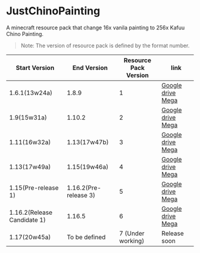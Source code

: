 # JustChinoPainting
A minecraft resource pack that change 16x vanila painting to 256x Kafuu Chino Painting.

>Note: The version of resource pack is defined by the format number.

| Start Version | End Version | Resource Pack Version |link|
|-------------------|-|-----------------------|-|
| 1.6.1(13w24a)|1.8.9|1|[Google drive](https://drive.google.com/file/d/1SRJ1Z-PezRtMNiaFp0DUFQHN_lO8eLlY/view?usp=sharing) [Mega](https://mega.nz/folder/TxRUULrJ#dUekp5QsHvgRNhfwXlOrZQ)|
|1.9(15w31a)|1.10.2|2|[Google drive](https://drive.google.com/file/d/13GgFEbG3BMjxtAKlCWEnTIhI6sObAu_O/view?usp=sharing) [Mega](https://mega.nz/folder/f1ImHbYA#aFXNt6I44Jhhgtg-2IDcnQ)|
|1.11(16w32a)|1.13(17w47b)|3|[Google drive](https://drive.google.com/file/d/1VKXcJ_iI9qUZxIW-z7fVzT7DTxK1ypTv/view?usp=sharing) [Mega](https://mega.nz/folder/K4JEEBIJ#F4eCyu6HhTX8fCAEo0VrTQ)|
|1.13(17w49a)|1.15(19w46a)|4|[Google drive](https://drive.google.com/file/d/1JPp24JN4k5JpcBASbWpwgvfcpjYcCLm2/view?usp=sharing)  [Mega](https://mega.nz/folder/6kQmlJxT#8QFEo2UcerY6hRC0pjwaEg)|
|1.15(Pre-release 1)|1.16.2(Pre-release 3)|5|[Google drive](https://drive.google.com/file/d/15lZd-o6haFR_AKa1QaoUqYZhc2DLBDSi/view?usp=sharing) [Mega](https://mega.nz/folder/boI0EZAa#uoH7DQy0x6mPDA1uyiCCCQ)|
|1.16.2(Release Candidate 1)|1.16.5|6|[Google drive](https://drive.google.com/file/d/1ZSuYKvBR1t-Cz9cOrVM4zGdkl1jbJ4p2/view?usp=sharing) [Mega](https://mega.nz/folder/fwQQUJQL#Yo7aLBLYi67BevOrKxSM3w)|
|1.17(20w45a)|To be defined|7 (Under working)|Release soon|
